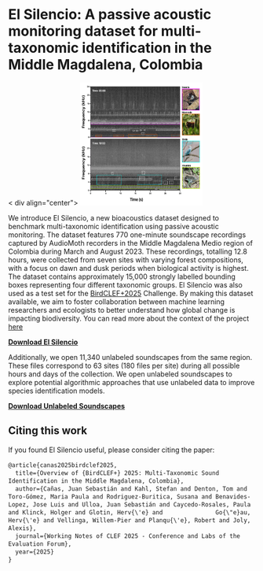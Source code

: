 # El Silencio: A passive acoustic monitoring dataset for multi-taxonomic identification in the Middle Magdalena, Colombia
<
  div align="center">
<img class="img-fluid" src="multitaxonomic.jpeg" alt="img-verification" width="250" height="250">
</div>

We introduce El Silencio, a new bioacoustics dataset designed to benchmark multi-taxonomic identification using passive acoustic monitoring. The dataset features 770 one-minute soundscape recordings captured by AudioMoth recorders in the Middle Magdalena Medio region of Colombia during March and August 2023. These recordings, totalling 12.8 hours, were collected from seven sites with varying forest compositions, with a focus on dawn and dusk periods when biological activity is highest. The dataset contains approximately 15,000 strongly labelled bounding boxes representing four different taxonomic groups. El Silencio was also used as a test set for the [BirdCLEF+2025](https://www.kaggle.com/competitions/birdclef-2025) Challenge. By making this dataset available, we aim to foster collaboration between machine learning researchers and ecologists to better understand how global change is impacting biodiversity. You can read more about the context of the project [here](https://experiment.com/u/oDaVbQ)


**[Download El Silencio](test)**

Additionally, we open 11,340 unlabeled soundscapes from the same region. These files correspond to 63 sites (180 files per site) during all possible hours and days of the collection. We open unlabeled soundscapes to explore potential algorithmic approaches that use unlabeled data to improve species identification models.

**[Download Unlabeled Soundscapes](test)**


## Citing this work

If you found El Silencio useful, please consider citing the paper:

```
@article{canas2025birdclef2025,
  title={Overview of {BirdCLEF+} 2025: Multi-Taxonomic Sound Identification in the Middle Magdalena, Colombia},
  author={Cañas, Juan Sebastián and Kahl, Stefan and Denton, Tom and Toro-Gómez, Maria Paula and Rodriguez-Buritica, Susana and Benavides-Lopez, Jose Luis and Ulloa, Juan Sebastián and Caycedo-Rosales, Paula and Klinck, Holger and Glotin, Herv{\'e} and               Go{\"e}au, Herv{\'e} and Vellinga, Willem-Pier and Planqu{\'e}, Robert and Joly, Alexis},
  journal={Working Notes of CLEF 2025 - Conference and Labs of the Evaluation Forum},
  year={2025}
}
```
